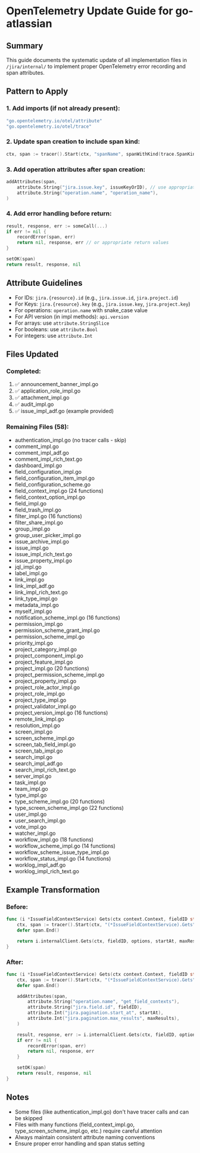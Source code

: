 # OpenTelemetry Update Guide for go-atlassian

## Summary

This guide documents the systematic update of all implementation files in `/jira/internal/` to implement proper OpenTelemetry error recording and span attributes.

## Pattern to Apply

### 1. Add imports (if not already present):
```go
"go.opentelemetry.io/otel/attribute"
"go.opentelemetry.io/otel/trace"
```

### 2. Update span creation to include span kind:
```go
ctx, span := tracer().Start(ctx, "spanName", spanWithKind(trace.SpanKindClient))
```

### 3. Add operation attributes after span creation:
```go
addAttributes(span,
    attribute.String("jira.issue.key", issueKeyOrID), // use appropriate attributes
    attribute.String("operation.name", "operation_name"),
)
```

### 4. Add error handling before return:
```go
result, response, err := someCall(...)
if err != nil {
    recordError(span, err)
    return nil, response, err // or appropriate return values
}

setOK(span)
return result, response, nil
```

## Attribute Guidelines

- For IDs: `jira.{resource}.id` (e.g., `jira.issue.id`, `jira.project.id`)
- For Keys: `jira.{resource}.key` (e.g., `jira.issue.key`, `jira.project.key`)
- For operations: `operation.name` with snake_case value
- For API version (in impl methods): `api.version`
- For arrays: use `attribute.StringSlice`
- For booleans: use `attribute.Bool`
- For integers: use `attribute.Int`

## Files Updated

### Completed:
1. ✅ announcement_banner_impl.go
2. ✅ application_role_impl.go
3. ✅ attachment_impl.go
4. ✅ audit_impl.go
5. ✅ issue_impl_adf.go (example provided)

### Remaining Files (58):
- authentication_impl.go (no tracer calls - skip)
- comment_impl.go
- comment_impl_adf.go
- comment_impl_rich_text.go
- dashboard_impl.go
- field_configuration_impl.go
- field_configuration_item_impl.go
- field_configuration_scheme.go
- field_context_impl.go (24 functions)
- field_context_option_impl.go
- field_impl.go
- field_trash_impl.go
- filter_impl.go (16 functions)
- filter_share_impl.go
- group_impl.go
- group_user_picker_impl.go
- issue_archive_impl.go
- issue_impl.go
- issue_impl_rich_text.go
- issue_property_impl.go
- jql_impl.go
- label_impl.go
- link_impl.go
- link_impl_adf.go
- link_impl_rich_text.go
- link_type_impl.go
- metadata_impl.go
- myself_impl.go
- notification_scheme_impl.go (16 functions)
- permission_impl.go
- permission_scheme_grant_impl.go
- permission_scheme_impl.go
- priority_impl.go
- project_category_impl.go
- project_component_impl.go
- project_feature_impl.go
- project_impl.go (20 functions)
- project_permission_scheme_impl.go
- project_property_impl.go
- project_role_actor_impl.go
- project_role_impl.go
- project_type_impl.go
- project_validator_impl.go
- project_version_impl.go (16 functions)
- remote_link_impl.go
- resolution_impl.go
- screen_impl.go
- screen_scheme_impl.go
- screen_tab_field_impl.go
- screen_tab_impl.go
- search_impl.go
- search_impl_adf.go
- search_impl_rich_text.go
- server_impl.go
- task_impl.go
- team_impl.go
- type_impl.go
- type_scheme_impl.go (20 functions)
- type_screen_scheme_impl.go (22 functions)
- user_impl.go
- user_search_impl.go
- vote_impl.go
- watcher_impl.go
- workflow_impl.go (18 functions)
- workflow_scheme_impl.go (14 functions)
- workflow_scheme_issue_type_impl.go
- workflow_status_impl.go (14 functions)
- worklog_impl_adf.go
- worklog_impl_rich_text.go

## Example Transformation

### Before:
```go
func (i *IssueFieldContextService) Gets(ctx context.Context, fieldID string, options *model.FieldContextOptionsScheme, startAt, maxResults int) (*model.CustomFieldContextPageScheme, *model.ResponseScheme, error) {
    ctx, span := tracer().Start(ctx, "(*IssueFieldContextService).Gets")
    defer span.End()

    return i.internalClient.Gets(ctx, fieldID, options, startAt, maxResults)
}
```

### After:
```go
func (i *IssueFieldContextService) Gets(ctx context.Context, fieldID string, options *model.FieldContextOptionsScheme, startAt, maxResults int) (*model.CustomFieldContextPageScheme, *model.ResponseScheme, error) {
    ctx, span := tracer().Start(ctx, "(*IssueFieldContextService).Gets", spanWithKind(trace.SpanKindClient))
    defer span.End()

    addAttributes(span,
        attribute.String("operation.name", "get_field_contexts"),
        attribute.String("jira.field.id", fieldID),
        attribute.Int("jira.pagination.start_at", startAt),
        attribute.Int("jira.pagination.max_results", maxResults),
    )

    result, response, err := i.internalClient.Gets(ctx, fieldID, options, startAt, maxResults)
    if err != nil {
        recordError(span, err)
        return nil, response, err
    }

    setOK(span)
    return result, response, nil
}
```

## Notes

- Some files (like authentication_impl.go) don't have tracer calls and can be skipped
- Files with many functions (field_context_impl.go, type_screen_scheme_impl.go, etc.) require careful attention
- Always maintain consistent attribute naming conventions
- Ensure proper error handling and span status setting